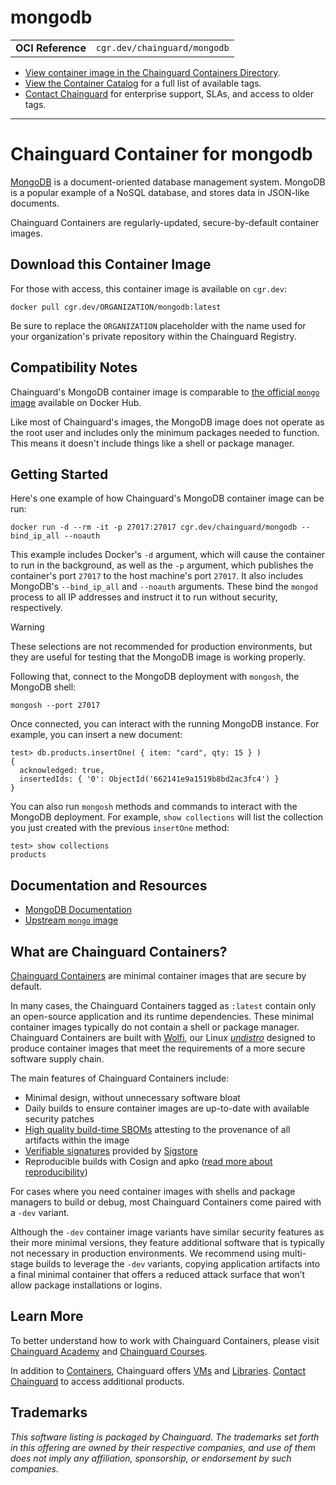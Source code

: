 <!--monopod:start-->
# mongodb
| | |
| - | - |
| **OCI Reference** | `cgr.dev/chainguard/mongodb` |


* [View container image in the Chainguard Containers Directory](https://images.chainguard.dev/directory/image/mongodb/overview).
* [View the Container Catalog](https://console.chainguard.dev/images/catalog) for a full list of available tags.
* [Contact Chainguard](https://www.chainguard.dev/contact?utm_source=readmes) for enterprise support, SLAs, and access to older tags.

---
<!--monopod:end-->

<!--overview:start-->
# Chainguard Container for mongodb

[MongoDB](https://www.mongodb.com/) is a document-oriented database management system. MongoDB is a popular example of a NoSQL database, and stores data in JSON-like documents.

Chainguard Containers are regularly-updated, secure-by-default container images.
<!--overview:end-->

<!--getting:start-->
## Download this Container Image
For those with access, this container image is available on `cgr.dev`:

```
docker pull cgr.dev/ORGANIZATION/mongodb:latest
```

Be sure to replace the `ORGANIZATION` placeholder with the name used for your organization's private repository within the Chainguard Registry.
<!--getting:end-->

<!--body:start-->
## Compatibility Notes
Chainguard's MongoDB container image is comparable to [the official `mongo` image](https://hub.docker.com/_/mongo) available on Docker Hub. 

Like most of Chainguard's images, the MongoDB image does not operate as the root user and includes only the minimum packages needed to function. This means it doesn't include things like a shell or package manager.


## Getting Started

Here's one example of how Chainguard's MongoDB container image can be run:

```shell
docker run -d --rm -it -p 27017:27017 cgr.dev/chainguard/mongodb --bind_ip_all --noauth
```

This example includes Docker's `-d` argument, which will cause the container to run in the background, as well as the `-p` argument, which publishes the container's port `27017` to the host machine's port `27017`. It also includes MongoDB's `--bind_ip_all` and `--noauth` arguments. These bind the `mongod` process to all IP addresses and instruct it to run without security, respectively. 

> [!WARNING]
> These selections are not recommended for production environments, but they are useful for testing that the MongoDB image is working properly.

Following that, connect to the MongoDB deployment with `mongosh`, the MongoDB shell:

```shell
mongosh --port 27017
```

Once connected, you can interact with the running MongoDB instance. For example, you can insert a new document:

```
test> db.products.insertOne( { item: "card", qty: 15 } )
{
  acknowledged: true,
  insertedIds: { '0': ObjectId('662141e9a1519b8bd2ac3fc4') }
}
```

You can also run `mongosh` methods and commands to interact with the MongoDB deployment. For example, `show collections` will list the collection you just created with the previous `insertOne` method:

```
test> show collections
products
```

## Documentation and Resources
* [MongoDB Documentation](https://www.mongodb.com/docs/)
* [Upstream `mongo` image](https://hub.docker.com/_/mongo)
<!--body:end-->

## What are Chainguard Containers?

[Chainguard Containers](https://www.chainguard.dev/containers?utm_source=readmes) are minimal container images that are secure by default. 

In many cases, the Chainguard Containers tagged as `:latest` contain only an open-source application and its runtime dependencies. These minimal container images typically do not contain a shell or package manager. Chainguard Containers are built with [Wolfi](https://edu.chainguard.dev/open-source/wolfi/overview?utm_source=readmes), our Linux _[undistro](https://edu.chainguard.dev/open-source/wolfi/overview/#why-undistro)_ designed to produce container images that meet the requirements of a more secure software supply chain.

The main features of Chainguard Containers include:

* Minimal design, without unnecessary software bloat
* Daily builds to ensure container images are up-to-date with available security patches
* [High quality build-time SBOMs](https://edu.chainguard.dev/chainguard/chainguard-images/working-with-images/retrieve-image-sboms/?utm_source=readmes) attesting to the provenance of all artifacts within the image
* [Verifiable signatures](https://edu.chainguard.dev/chainguard/chainguard-images/working-with-images/retrieve-image-sboms/) provided by [Sigstore](https://edu.chainguard.dev/open-source/sigstore/cosign/an-introduction-to-cosign/?utm_source=readmes)
* Reproducible builds with Cosign and apko ([read more about reproducibility](https://www.chainguard.dev/unchained/reproducing-chainguards-reproducible-image-builds?utm_source=readmes))

For cases where you need container images with shells and package managers to build or debug, most Chainguard Containers come paired with a `-dev` variant.

Although the `-dev` container image variants have similar security features as their more minimal versions, they feature additional software that is typically not necessary in production environments. We recommend using multi-stage builds to leverage the `-dev` variants, copying application artifacts into a final minimal container that offers a reduced attack surface that won’t allow package installations or logins.

## Learn More

To better understand how to work with Chainguard Containers, please visit [Chainguard Academy](https://edu.chainguard.dev/?utm_source=readmes) and [Chainguard Courses](https://courses.chainguard.dev/?utm_source=readmes).

In addition to [Containers](https://www.chainguard.dev/containers?utm_source=readmes), Chainguard offers [VMs](https://www.chainguard.dev/vms?utm_source=readmes) and [Libraries](https://www.chainguard.dev/libraries?utm_source=readmes). [Contact Chainguard](https://www.chainguard.dev/contact?utm_source=readmes) to access additional products. 

## Trademarks

_This software listing is packaged by Chainguard. The trademarks set forth in this offering are owned by their respective companies, and use of them does not imply any affiliation, sponsorship, or endorsement by such companies._